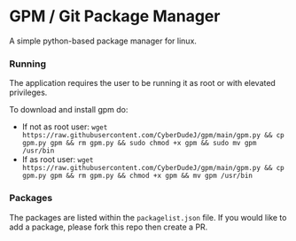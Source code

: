 # GPM / Git Package Manager
A simple python-based package manager for linux.

### Running
The application requires the user to be running it as root or with elevated privileges.

To download and install gpm do:
* If not as root user: ```wget https://raw.githubusercontent.com/CyberDudeJ/gpm/main/gpm.py && cp gpm.py gpm && rm gpm.py && sudo chmod +x gpm && sudo mv gpm /usr/bin```
* If as root user: ```wget https://raw.githubusercontent.com/CyberDudeJ/gpm/main/gpm.py && cp gpm.py gpm && rm gpm.py && chmod +x gpm && mv gpm /usr/bin```

### Packages
The packages are listed within the ``packagelist.json`` file. If you would like to add a package, please fork this repo then create a PR.
